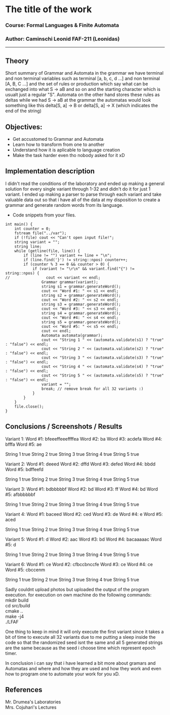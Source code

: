# The title of the work

### Course: Formal Languages & Finite Automata
### Author: Caminschi Leonid FAF-211 (Leonidas)

----

## Theory
Short summary of Grammar and Automata in the grammar we have terminal and
non terminal variables such as terminal [a, b, c, d ...] and non terminal
[A, B, C ...] and the set of rules or production which say what can be
exchanged into what S -> aB and so on and the starting character which 
is usualt just a regular "S".
Automata on the other hand stores these rules as deltas while we had 
S -> aB at the grammar the automatas would look something like this
delta[S, a] -> B or
delta[S, a] -> X (which indicates the end of the string)


## Objectives:

* Get accustomed to Grammar and Automata
* Learn how to transform from one to another
* Understand how it is aplicable to language creation
* Make the task harder even tho nobody asked for it xD

## Implementation description

I didn't read the conditions of the laboratory and ended up making a general
solution for every single variant through 1-32 and didn't do it for just 1 variant.
I ended up making a parser to parse through each variant and take valuable data out
so that i have all of the data at my disposition to create a grammar and generate random
words from its language.

* Code snippets from your files.

```
int main() {
    int counter = 0;
    fstream file("../var");
    if (!file) cout << "Can't open input file!";
    string variant = "";
    string line;
    while (getline(file, line)) {
        if (line != "") variant += line + "\n";
        if (line.find('}') != string::npos) counter++;
        if (counter % 3 == 0 && counter > 0) {
            if (variant != "\r\n" && variant.find("{") != string::npos) {
//                cout << variant << endl;
                Grammar grammar(variant);
                string s1 = grammar.generateWord();
                cout << "Word #1: " << s1 << endl;
                string s2 = grammar.generateWord();
                cout << "Word #2: " << s2 << endl;
                string s3 = grammar.generateWord();
                cout << "Word #3: " << s3 << endl;
                string s4 = grammar.generateWord();
                cout << "Word #4: " << s4 << endl;
                string s5 = grammar.generateWord();
                cout << "Word #5: " << s5 << endl;
                cout << endl;
                Automata automata(grammar);
                cout << "String 1 " << (automata.validate(s1) ? "true" : "false") << endl;
                cout << "String 2 " << (automata.validate(s2) ? "true" : "false") << endl;
                cout << "String 3 " << (automata.validate(s3) ? "true" : "false") << endl;
                cout << "String 4 " << (automata.validate(s4) ? "true" : "false") << endl;
                cout << "String 5 " << (automata.validate(s5) ? "true" : "false") << endl;
                variant = "";
                break; // remove break for all 32 variants :)
            }
        }
    }
    file.close();
}
```

## Conclusions / Screenshots / Results

Variant 1:
Word #1: bfeeeffeeeffffea
Word #2: ba
Word #3: acdefa
Word #4: bfffa
Word #5: ae

String 1 true
String 2 true
String 3 true
String 4 true
String 5 true

Variant 2:
Word #1: deeed
Word #2: dffd
Word #3: defed
Word #4: bbdd
Word #5: bdffeefd

String 1 true
String 2 true
String 3 true
String 4 true
String 5 true

Variant 3:
Word #1: bdbbbbbf
Word #2: bd
Word #3: ff
Word #4: bd
Word #5: afbbbbbbf

String 1 true
String 2 true
String 3 true
String 4 true
String 5 true

Variant 4:
Word #1: baceed
Word #2: ced
Word #3: de
Word #4: e
Word #5: aced

String 1 true
String 2 true
String 3 true
String 4 true
String 5 true

Variant 5:
Word #1: d
Word #2: aac
Word #3: bd
Word #4: bacaaaaac
Word #5: d

String 1 true
String 2 true
String 3 true
String 4 true
String 5 true

Variant 6:
Word #1: ce
Word #2: cfbccbnccfe
Word #3: ce
Word #4: ce
Word #5: cbccenm

String 1 true
String 2 true
String 3 true
String 4 true
String 5 true

Sadly couldnt upload photos but uploaded the output of the program execution.
for execution on own machine do the following commands:<br />
mkdir build<br />
cd src/build<br />
cmake ..<br />
make -j4<br />
./LFAF<br />

One thing to keep in mind it will only execute the first variant since it takes a bit of time
to execute all 32 variants due to me putting a sleep inside the code so that the randomized
seed isnt the same and all 5 generated strings are the same because  as the seed i choose time
which represent epoch timer.

In conclusion i can say that i have learned a bit more about gramars and Automatas and where and how
they are used and how they work and even how to program one to automate your work for you xD.

## References

Mr. Drumea's Laboratories<br />
Mrs. Cojuhari's Lectures
